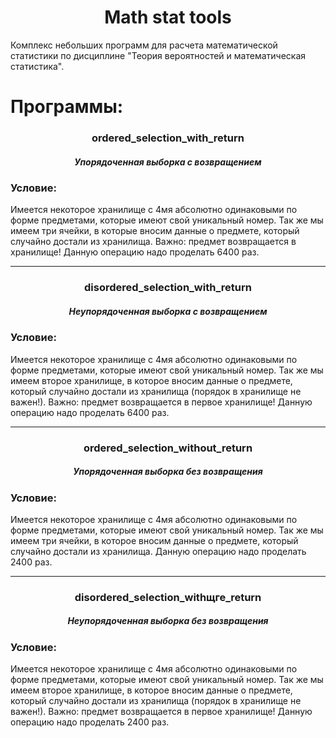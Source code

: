 <h1 align='center'>Math stat tools</h1>

Комплекс небольших программ для расчета математической статистики по дисциплине "Теория вероятностей и математическая статистика".

# Программы:
<h3 align='center'>ordered_selection_with_return</h3>
<h5 align='center'>Упорядоченная выборка с возвращением</h5>

### Условие:
Имеется некоторое хранилище с 4мя абсолютно одинаковыми по форме предметами, которые имеют свой уникальный номер. Так же мы имеем три ячейки, в которые вносим данные о предмете, который случайно достали из хранилища. Важно: предмет возвращается в хранилище! Данную операцию надо проделать 6400 раз.
<hr>
<h3 align='center'>disordered_selection_with_return</h3>
<h5 align='center'>Неупорядоченная выборка с возвращением</h5>

### Условие:
Имеется некоторое хранилище с 4мя абсолютно одинаковыми по форме предметами, которые имеют свой уникальный номер. Так же мы имеем второе хранилище, в которое вносим данные о предмете, который случайно достали из хранилища (порядок в хранилище не важен!). Важно: предмет возвращается в первое хранилище! Данную операцию надо проделать 6400 раз.
<hr>
<h3 align='center'>ordered_selection_without_return</h3>
<h5 align='center'>Упорядоченная выборка без возвращения</h5>

### Условие:
Имеется некоторое хранилище с 4мя абсолютно одинаковыми по форме предметами, которые имеют свой уникальный номер. Так же мы имеем три ячейки, в которое вносим данные о предмете, который случайно достали из хранилища. Данную операцию надо проделать 2400 раз.
<hr>
<h3 align='center'>disordered_selection_withщге_return</h3>
<h5 align='center'>Неупорядоченная выборка без возвращения</h5>

### Условие:
Имеется некоторое хранилище с 4мя абсолютно одинаковыми по форме предметами, которые имеют свой уникальный номер. Так же мы имеем второе хранилище, в которое вносим данные о предмете, который случайно достали из хранилища (порядок в хранилище не важен!). Важно: предмет возвращается в первое хранилище! Данную операцию надо проделать 2400 раз.